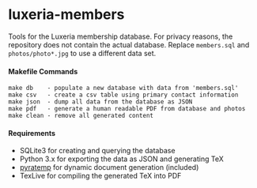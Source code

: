 luxeria-members
===============

Tools for the Luxeria membership database. For privacy reasons, the repository
does not contain the actual database. 
Replace `members.sql` and `photos/photo*.jpg` to use a different data set.

####  Makefile Commands

    make db    - populate a new database with data from 'members.sql'
    make csv   - create a csv table using primary contact information
    make json  - dump all data from the database as JSON
    make pdf   - generate a human readable PDF from database and photos
    make clean - remove all generated content

#### Requirements

 - SQLite3 for creating and querying the database
 - Python 3.x for exporting the data as JSON and generating TeX
 - [pyratemp](http://www.simple-is-better.org/template/pyratemp.html) for
   dynamic document generation (included)
 - TexLive for compiling the generated TeX into PDF
